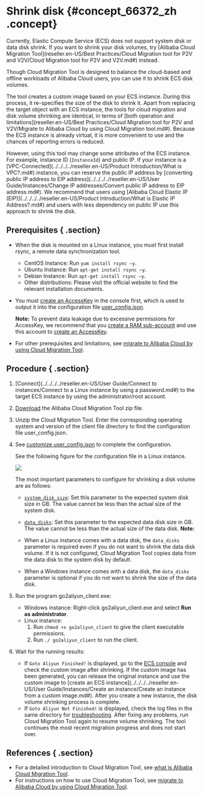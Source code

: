 # Shrink disk {#concept_66372_zh .concept}

Currently, Elastic Compute Service \(ECS\) does not support system disk or data disk shrink. If you want to shrink your disk volumes, try [Alibaba Cloud Migration Tool](reseller.en-US/Best Practices/Cloud Migration tool for P2V and V2V/Cloud Migration tool for P2V and V2V.md#) instead.

Though Cloud Migration Tool is designed to balance the cloud-based and offline workloads of Alibaba Cloud users, you can use it to shrink ECS disk volumes.

The tool creates a custom image based on your ECS instance. During this process, it re-specifies the size of the disk to shrink it. Apart from replacing the target object with an ECS instance, the tools for cloud migration and disk volume shrinking are identical, in terms of [both operation and limitations](reseller.en-US/Best Practices/Cloud Migration tool for P2V and V2V/Migrate to Alibaba Cloud by using Cloud Migration tool.md#). Because the ECS instance is already virtual, it is more convenient to use and the chances of reporting errors is reduced.

However, using this tool may change some attributes of the ECS instance. For example, instance ID \(`InstanceId`\) and public IP. If your instance is a [VPC-Connected](../../../../reseller.en-US/Product Introduction/What is VPC?.md#) instance, you can reserve the public IP address by [converting public IP address to EIP address](../../../../reseller.en-US/User Guide/Instances/Change IP addresses/Convert public IP address to EIP address.md#). We recommend that users using [Alibaba Cloud Elastic IP \(EIP\)](../../../../reseller.en-US/Product Introduction/What is Elastic IP Address?.md#) and users with less dependency on public IP use this approach to shrink the disk.

## Prerequisites { .section}

-   When the disk is mounted on a Linux instance, you must first install rsync, a remote data synchronization tool.
    -   CentOS Instance: Run `yum install rsync –y`.
    -   Ubuntu Instance: Run `apt-get install rsync –y`.
    -   Debian Instance: Run `apt-get install rsync –y`.
    -   Other distributions: Please visit the official website to find the relevant installation documents.
-   You must [create an AccessKey](https://help.aliyun.com/document_detail/53045.html?spm=a2c4g.11186623.2.20.4b8e16f2nDULTx) in the console first, which is used to output it into the configuration file [user\_config.json](#step04).

    **Note:** To prevent data leakage due to excessive permissions for AccessKey, we recommend that you [create a RAM sub-account](https://help.aliyun.com/document_detail/28637.html?spm=a2c4g.11186623.2.22.58e616f24NQeIh) and use this account to [create an AccessKey](https://help.aliyun.com/document_detail/53045.html?spm=a2c4g.11186623.2.23.58e616f2wkk2Rt).

-   For other prerequisites and limitations, see [migrate to Alibaba Cloud by using Cloud Migration Tool](https://help.aliyun.com/document_detail/62394.html?spm=a2c4g.11186623.2.24.58e616f2xAieKQ).

## Procedure { .section}

1.  [Connect](../../../../reseller.en-US/User Guide/Connect to instances/Connect to a Linux instance by using a password.md#) to the target ECS instance by using the administrator/root account.
2.  [Download](http://p2v-tools.oss-cn-hangzhou.aliyuncs.com/Alibaba_Cloud_Migration_Tool.zip?spm=5176.7765564.2.3.6SzsdG&file=Alibaba_Cloud_Migration_Tool.zip) the Alibaba Cloud Migration Tool zip file.
3.  Unzip the Cloud Migration Tool. Enter the corresponding operating system and version of the client file directory to find the configuration file user\_config.json.
4.  See [customize user\_config.json](https://help.aliyun.com/document_detail/62394.html?spm=a2c4g.11186623.2.27.58e616f2BpOqvq#user_config) to complete the configuration.

    See the following figure for the configuration file in a Linux instance.

    ![](http://static-aliyun-doc.oss-cn-hangzhou.aliyuncs.com/assets/img/9835/153949444411775_en-US.png)

    The most important parameters to configure for shrinking a disk volume are as follows:

    -   [`system_disk_size`](https://help.aliyun.com/document_detail/62394.html?spm=a2c4g.11186623.2.29.58e616f2BCnBNC#SystemDiskSize): Set this parameter to the expected system disk size in GB. The value cannot be less than the actual size of the system disk.
    -   [`data_disks`](https://help.aliyun.com/document_detail/62394.html?spm=a2c4g.11186623.2.30.58e616f2u3F27y#SystemDiskSize): Set this parameter to the expected data disk size in GB. The value cannot be less than the actual size of the data disk.
    **Note:** 

    -   When a Linux instance comes with a data disk, the `data_disks` parameter is required even if you do not want to shrink the data disk volume. If it is not configured, Cloud Migration Tool copies data from the data disk to the system disk by default.
    -   When a Windows instance comes with a data disk, the `data_disks` parameter is optional if you do not want to shrink the size of the data disk.
5.  Run the program go2aliyun\_client.exe:
    -   Windows instance: Right-click go2aliyun\_client.exe and select **Run as administrator**.
    -   Linux instance:
        1.  Run `chmod +x go2aliyun_client` to give the client executable permissions.
        2.  Run `./ go2aliyun_client` to run the client.
6.  Wait for the running results:
    -   If `Goto Aliyun Finished!` is displayed, go to the [ECS console](https://ecs.console.aliyun.com/#/image/region/cn-hangzhou/imageList) and check the custom image after shrinking. If the custom image has been generated, you can release the original instance and use the custom image to [create an ECS instance](../../../../reseller.en-US/User Guide/Instances/Create an instance/Create an instance from a custom image.md#). After you create a new instance, the disk volume shrinking process is complete.
    -   If `Goto Aliyun Not Finished!` is displayed, check the log files in the same directory for [troubleshooting](https://help.aliyun.com/knowledge_detail/66373.html). After fixing any problems, run Cloud Migration Tool again to resume volume shrinking. The tool continues the most recent migration progress and does not start over.

## References { .section}

-   For a detailed introduction to Cloud Migration Tool, see [what is Alibaba Cloud Migration Tool](https://help.aliyun.com/document_detail/62349.html?spm=a2c4g.11186623.2.35.58e616f2nUUBzw).
-   For instructions on how to use Cloud Migration Tool, see [migrate to Alibaba Cloud by using Cloud Migration Tool](https://help.aliyun.com/document_detail/62394.html?spm=a2c4g.11186623.2.36.412916f2GwkBYG).

